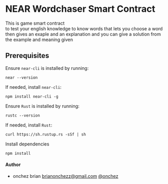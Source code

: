 # NEAR Wordchaser Smart Contract

This is game smart contract  
 to test your english knowledge to know words that lets you choose a word then gives an exaple and an explanation and you can give a solution from the example and meaning given

## Prerequisites

Ensure `near-cli` is installed by running:

```
near --version
```

If needed, install `near-cli`:

```
npm install near-cli -g
```

Ensure `Rust` is installed by running:

```
rustc --version
```

If needed, install `Rust`:

```
curl https://sh.rustup.rs -sSf | sh
```

Install dependencies

```
npm install
```

#### Author

- onchez brian <brianonchezz@gmail.com> [@onchez](https://twitter.com/onchezz_2)
